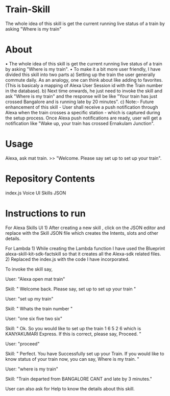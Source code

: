# Train-Skill
The whole idea of this skill is get the current running live status of a train by asking "Where is my train"
# About
• The whole idea of this skill is get the current running live status of a train by asking "Where is my train". 
• To make it a bit more user friendly, I have divided this skill into two parts 
		a) Setting up the train the user generally commute daily. As an analogy, one can think about like adding to favorites. (This is basicaly a mapping of Alexa User Session id with the Train number in the database).
		b) Next time onwards, he just need to invoke the skill and ask "Where is my train" and the response will be like "Your train has just crossed  Bangalore and is running late by 20 minutes".
		c) Note:- Future enhancement of this skill - User shall receive a push notification through Alexa when the train crosses a specific station - which is captured during the setup process. Once Alexa push notifications are ready, user will get a notification like "Wake up, your train has crossed Ernakulam Junction". 
# Usage
Alexa, ask mat train.
	>> "Welcome. Please say set up to set up your train".
# Repository Contents	
index.js
Voice UI Skills JSON

# Instructions to run

For Alexa Skills UI
	1) After creating a new skill , click on the JSON editor and replace with the Skill JSON file which creates the Intents, slots and other details.

For Lambda
	1) While creating the Lambda function I have used the Blueprint alexa-skill-kit-sdk-factskill so that it creates all the Alexa-sdk related files.
	2) Replaced the index.js with the code I have incorporated. 

To invoke the skill say, 

User: "Alexa open mat train"

Skill: " Welcome back. Please say, set up to set up your train "

User: "set up my train"

Skill: " Whats the train number "

User: "one six five two six"

Skill: " Ok. So you would like to set up the train 1 6 5 2 6 which is KANYAKUMARI Express. If this is correct, please say, Proceed. "

User: "proceed"

Skill: " Perfect. You have Successfully set up your Train. If you would like to know status of your train now, you can say, Where is my train. "

User: "where is my train"

Skill: "Train departed from BANGALORE CANT and late by 3 minutes."

User can also ask for Help to know the details about this skill.

